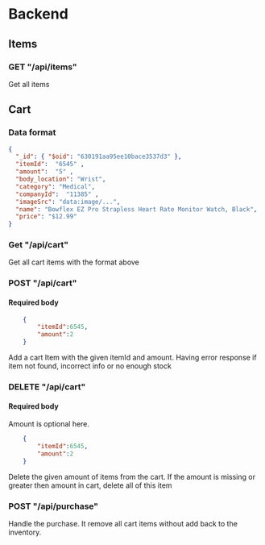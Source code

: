 # Backend
## Items
### GET "/api/items"
Get all items
## Cart
### Data format
```json
{
  "_id": { "$oid": "630191aa95ee10bace3537d3" },
  "itemId":  "6545" ,
  "amount":  "5" ,
  "body_location": "Wrist",
  "category": "Medical",
  "companyId":  "11385" ,
  "imageSrc": "data:image/...",
  "name": "Bowflex EZ Pro Strapless Heart Rate Monitor Watch, Black",
  "price": "$12.99"
}
```
### Get "/api/cart"
Get all cart items with the format above
### POST "/api/cart"
#### Required body
```json
    {
        "itemId":6545,
        "amount":2
    }
```
Add a cart Item with the given itemId and amount.
Having error response if item not found, incorrect info or no enough stock
### DELETE "/api/cart"
#### Required body
Amount is optional here.
```json
    {
        "itemId":6545,
        "amount":2
    }
```
Delete the given amount of items from the cart.
If the amount is missing or greater then amount in cart, delete all of this item
### POST "/api/purchase"
Handle the purchase. It remove all cart items without add back to the inventory.




